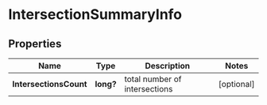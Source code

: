 # IntersectionSummaryInfo


## Properties

| Name | Type | Description | Notes |
|------------ | ------------- | ------------- | -------------|
**IntersectionsCount** | **long?** | total number of intersections |[optional]|